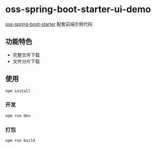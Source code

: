 # oss-spring-boot-starter-ui-demo

[oss-spring-boot-starter](https://github.com/weimin96/oss-spring-boot-starter) 配套前端示例代码

## 功能特色

- 完整文件下载
- 文件分片下载


## 使用

```sh
npm install
```

### 开发

```sh
npm run dev
```

### 打包

```sh
npm run build
```
